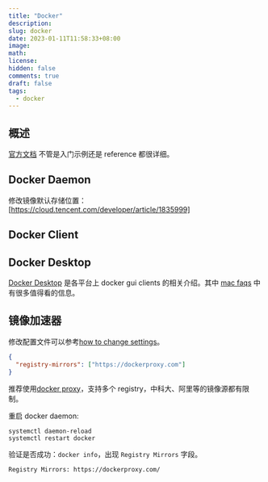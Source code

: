 ```yaml
---
title: "Docker"
description:
slug: docker
date: 2023-01-11T11:58:33+08:00
image:
math:
license:
hidden: false
comments: true
draft: false
tags:
  - docker
---
```


## 概述

[官方文档](https://docs.docker.com/) 不管是入门示例还是 reference 都很详细。

## Docker Daemon

修改镜像默认存储位置：[https://cloud.tencent.com/developer/article/1835999]

## Docker Client

## Docker Desktop

[Docker Desktop](https://docs.docker.com/desktop/) 是各平台上 docker gui clients 的相关介绍。其中 [mac faqs](https://docs.docker.com/desktop/faqs/macfaqs/) 中有很多值得看的信息。

## 镜像加速器

修改配置文件可以参考[how to change settings](https://docs.docker.com/desktop/settings/mac/)。

```json
{
  "registry-mirrors": ["https://dockerproxy.com"]
}
```

推荐使用[docker proxy](https://dockerproxy.com/)，支持多个 registry，中科大、阿里等的镜像源都有限制。

重启 docker daemon:

```shell
systemctl daemon-reload
systemctl restart docker
```

验证是否成功：`docker info`，出现 `Registry Mirrors` 字段。

```html
Registry Mirrors: https://dockerproxy.com/
```
